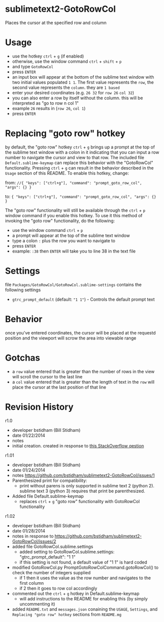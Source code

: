 sublimetext2-GotoRowCol
=======================

Places the cursor at the specified row and column 

Usage
=====

* use the hotkey `ctrl` + `g` (if enabled)
 * otherwise, use the window command `ctrl` + `shift` + `p` 
 * and type `GotoRowCol`
 * press `ENTER`
* an input box will appear at the bottom of the sublime text window with two initial values populated `1 1`. The first value represents the `row`, the second value represents the `column`. they are `1 based` 
* enter your desired coordinates (e.g. `26 32` for `row 26` `col 32`)
 * you can also enter a row by itself without the column. this will be interpreted as "go to row n col 1"
  * example `26` results in (`row 26`, `col 1`)
* press `ENTER`

Replacing "goto row" hotkey
===========================

by default, the "goto row" hotkey `ctrl` + `g` brings up a prompt at the top of the sublime text window with a colon in it indicating that you can input a row number to navigate the cursor and view to that row. The included file `Default.sublime-keymap` can replace this behavior with the "GotoRowCol" functionality. Pressing `ctrl` + `g` can result in the behavior described in the `Usage` section of this README. To enable this hotkey, change:

from: `//{ "keys": ["ctrl+g"], "command": "prompt_goto_row_col", "args": {} }`

to:   `{ "keys": ["ctrl+g"], "command": "prompt_goto_row_col", "args": {} }`

The "goto row" functionality will still be available through the `ctrl` + `p` window command if you enable this hotkey. To use it this method of invoking the "goto row" functionality, do the following:

* use the window command `ctrl` + `p`
* a prompt will appear at the top of the sublime text window
* type a colon `:` plus the row you want to navigate to
* press `ENTER`
* example: `:38` then `ENTER` will take you to line 38 in the text file

Settings
========

file `Packages/GotoRowCol/GotoRowCol.sublime-settings` contains the following settings

* `gtrc_prompt_default` (default: `"1 1"`) - Controls the default prompt text

Behavior
========

once you've entered coordinates, the cursor will be placed at the requestd position and the viewport will scrow the area into viewable range

Gotchas
=======

* a `row` value entered that is greater than the number of rows in the view will scroll the cursor to the last line
* a `col` value entered that is greater than the length of text in the `row` will place the cursor at the last position of that line


Revision History
================

r1.0
  * developer bstidham (Bill Stidham)
  * date      01/22/2014
  * notes     
   * initial creation. created in response to [this StackOverflow qestion](http://stackoverflow.com/questions/21283763/sublime-text-goto-line-and-column/21288455#21288455)

r1.01
  * developer bstidham (Bill Stidham)
  * date      01/24/2014
  * notes     https://github.com/bstidham/sublimetext2-GotoRowCol/issues/1
   * Parenthesized print for compatibility: 
     * print without parens is only supported in sublime text 2 (python 2). sublime text 3 (python 3) requires that print be parenthesized.
   * Added file Default.sublime-keymap
     * replaces `ctrl` + `g` "goto row" functionality with GotoRowCol functionality

r1.02
  * developer bstidham (Bill Stidham)
  * date      01/28/2014
  * notes     in response to https://github.com/bstidham/sublimetext2-GotoRowCol/issues/2
   * added file GotoRowCol.sublime.settings
     * added setting to GotoRowCol.sublime.settings: "gtrc_prompt_default": "1 1"
     * if this setting is not found, a default value of "1 1" is hard coded
   * modified GotoRowCol.py PromptGotoRowColCommand.gotoRowCol() to check the number of integers supplied
     * if 1 then it uses the value as the row number and navigates to the first column
     * if 2 then it goes to row col accordingly
   * commented out the `ctrl` + `g` hotkey in Default.sublime-keymap
     * will add instructions to the README for enabling this (by simply uncommenting it)
  * added `README.txt` and `messages.json` conaining the `USAGE`, `Settings`, and `Replacing "goto row" hotkey` sections from `README.mg`
